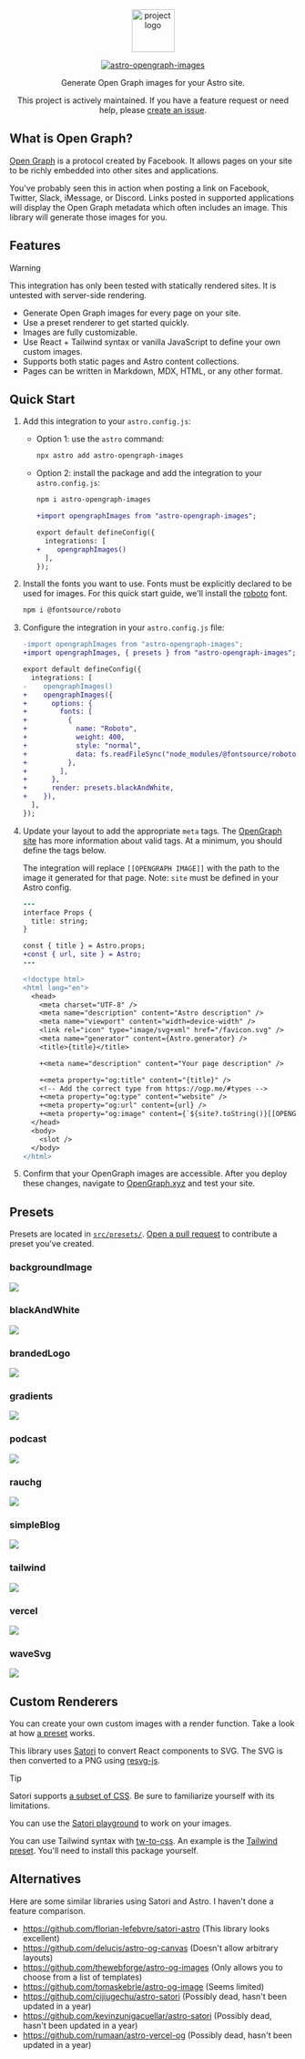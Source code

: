 <div align="center">
  <picture>
    <source media="(prefers-color-scheme: dark)" srcset="https://cdn.rawgit.com/shepherdjerred/astro-opengraph-images/main/assets/logo-dark.png">
    <source media="(prefers-color-scheme: light)" srcset="https://cdn.rawgit.com/shepherdjerred/astro-opengraph-images/main/assets/logo-light.png">
    <img alt="project logo" src="https://cdn.rawgit.com/shepherdjerred/astro-opengraph-images/main/assets/logo-light.png" height=75>
  </picture>

[![astro-opengraph-images](https://img.shields.io/npm/v/astro-opengraph-images.svg)](https://www.npmjs.com/package/astro-opengraph-images)

Generate Open Graph images for your Astro site.

This project is actively maintained. If you have a feature request or need help, please [create an issue](https://github.com/shepherdjerred/astro-opengraph-images/issues/new).

</div>

## What is Open Graph?

[Open Graph](https://ogp.me/) is a protocol created by Facebook. It allows pages on your site to be richly embedded into other sites and applications.

You've probably seen this in action when posting a link on Facebook, Twitter, Slack, iMessage, or Discord. Links posted in supported applications will display the Open Graph metadata which often includes an image. This library will generate those images for you.

## Features

> [!WARNING]
> This integration has only been tested with statically rendered sites. It is untested with server-side rendering.

- Generate Open Graph images for every page on your site.
- Use a preset renderer to get started quickly.
- Images are fully customizable.
- Use React + Tailwind syntax or vanilla JavaScript to define your own custom images.
- Supports both static pages and Astro content collections.
- Pages can be written in Markdown, MDX, HTML, or any other format.

## Quick Start

1. Add this integration to your `astro.config.js`:

   - Option 1: use the `astro` command:

     ```bash
     npx astro add astro-opengraph-images
     ```

   - Option 2: install the package and add the integration to your `astro.config.js`:

     ```bash
     npm i astro-opengraph-images
     ```

     ```diff
     +import opengraphImages from "astro-opengraph-images";

     export default defineConfig({
       integrations: [
     +    opengraphImages()
       ],
     });
     ```

1. Install the fonts you want to use. Fonts must be explicitly declared to be used for images. For this quick start guide, we'll install the [roboto](https://fontsource.org/fonts/roboto) font.

   ```bash
   npm i @fontsource/roboto
   ```

1. Configure the integration in your `astro.config.js` file:

   ```diff
   -import opengraphImages from "astro-opengraph-images";
   +import opengraphImages, { presets } from "astro-opengraph-images";

   export default defineConfig({
     integrations: [
   -    opengraphImages()
   +    opengraphImages({
   +      options: {
   +        fonts: [
   +          {
   +            name: "Roboto",
   +            weight: 400,
   +            style: "normal",
   +            data: fs.readFileSync("node_modules/@fontsource/roboto/files/roboto-latin-400-normal.woff"),
   +          },
   +        ],
   +      },
   +      render: presets.blackAndWhite,
   +    }),
     ],
   });
   ```

1. Update your layout to add the appropriate `meta` tags. The [OpenGraph site](https://ogp.me/) has more information about valid tags. At a minimum, you should define the tags below.

   The integration will replace `[[OPENGRAPH IMAGE]]` with the path to the image it generated for that page. Note: `site` must be defined in your Astro config.

   ```diff
   ---
   interface Props {
     title: string;
   }

   const { title } = Astro.props;
   +const { url, site } = Astro;
   ---

   <!doctype html>
   <html lang="en">
     <head>
       <meta charset="UTF-8" />
       <meta name="description" content="Astro description" />
       <meta name="viewport" content="width=device-width" />
       <link rel="icon" type="image/svg+xml" href="/favicon.svg" />
       <meta name="generator" content={Astro.generator} />
       <title>{title}</title>

       +<meta name="description" content="Your page description" />

       +<meta property="og:title" content="{title}" />
       <!-- Add the correct type from https://ogp.me/#types -->
       +<meta property="og:type" content="website" />
       +<meta property="og:url" content={url} />
       +<meta property="og:image" content={`${site?.toString()}[[OPENGRAPH IMAGE]]`} />
     </head>
     <body>
       <slot />
     </body>
   </html>
   ```

1. Confirm that your OpenGraph images are accessible. After you deploy these changes, navigate to [OpenGraph.xyz](https://www.opengraph.xyz/) and test your site.

## Presets

Presets are located in [`src/presets/`](https://github.com/shepherdjerred/astro-opengraph-images/tree/main/src/presets). [Open a pull request](https://github.com/shepherdjerred/astro-opengraph-images/compare) to contribute a preset you've created.

### backgroundImage

![](assets/presets/backgroundImage.png)

### blackAndWhite

![](assets/presets/blackAndWhite.png)

### brandedLogo

![](assets/presets/brandedLogo.png)

### gradients

![](assets/presets/gradients.png)

### podcast

![](assets/presets/podcast.png)

### rauchg

![](assets/presets/rauchg.png)

### simpleBlog

![](assets/presets/simpleBlog.png)

### tailwind

![](assets/presets/tailwind.png)

### vercel

![](assets/presets/vercel.png)

### waveSvg

![](assets/presets/waveSvg.png)

## Custom Renderers

You can create your own custom images with a render function. Take a look at how [a preset](https://github.com/shepherdjerred/astro-opengraph-images/blob/main/src/presets/blackAndWhite.tsx) works.

This library uses [Satori](https://github.com/vercel/satori) to convert React components to SVG. The SVG is then converted to a PNG using [resvg-js](https://github.com/yisibl/resvg-js).

> [!TIP]
> Satori supports [a subset of CSS](https://github.com/vercel/satori?tab=readme-ov-file#css). Be sure to familiarize yourself with its limitations.
>
> You can use the [Satori playground](https://og-playground.vercel.app/) to work on your images.
>
> You can use Tailwind syntax with [tw-to-css](https://github.com/vinicoder/tw-to-css). An example is the [Tailwind preset](https://github.com/shepherdjerred/astro-opengraph-images/blob/main/src/presets/tailwind.tsx). You'll need to install this package yourself.

## Alternatives

Here are some similar libraries using Satori and Astro. I haven't done a feature comparison.

- https://github.com/florian-lefebvre/satori-astro (This library looks excellent)
- https://github.com/delucis/astro-og-canvas (Doesn't allow arbitrary layouts)
- https://github.com/thewebforge/astro-og-images (Only allows you to choose from a list of templates)
- https://github.com/tomaskebrle/astro-og-image (Seems limited)
- https://github.com/cijiugechu/astro-satori (Possibly dead, hasn't been updated in a year)
- https://github.com/kevinzunigacuellar/astro-satori (Possibly dead, hasn't been updated in a year)
- https://github.com/rumaan/astro-vercel-og (Possibly dead, hasn't been updated in a year)
